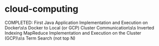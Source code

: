 # cloud-computing
COMPLETED: First Java Application Implementation and Execution on Docker\s\s
           Docker to Local (or GCP) Cluster Communication\s\s
           Inverted Indexing MapReduce Implementation and Execution on the Cluster (GCP)\s\s
           Term Search (not top N)
           
